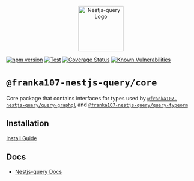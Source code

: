 <p align="center">
  <a href="https://doug-martin.github.io/nestjs-query" target="blank"><img src="https://doug-martin.github.io/nestjs-query/img/logo.svg" width="120" alt="Nestjs-query Logo" /></a>
</p>

[![npm version](https://img.shields.io/npm/v/@franka107-nestjs-query/core.svg)](https://www.npmjs.org/package/@franka107-nestjs-query/core)
[![Test](https://github.com/doug-martin/nestjs-query/workflows/Test/badge.svg?branch=master)](https://github.com/doug-martin/nestjs-query/actions?query=workflow%3ATest+and+branch%3Amaster+)
[![Coverage Status](https://coveralls.io/repos/github/doug-martin/nestjs-query/badge.svg?branch=master)](https://coveralls.io/github/doug-martin/nestjs-query?branch=master)
[![Known Vulnerabilities](https://snyk.io/test/github/doug-martin/nestjs-query/badge.svg?targetFile=packages/core/package.json)](https://snyk.io/test/github/doug-martin/nestjs-query?targetFile=packages/core/package.json)

# `@franka107-nestjs-query/core`

Core package that contains interfaces for types used by [`@franka107-nestjs-query/query-graphql`](../query-graphql) and [`@franka107-nestjs-query/query-typeorm`](../query-typeorm)

## Installation

[Install Guide](https://doug-martin.github.io/nestjs-query/docs/introduction/install)

## Docs

- [Nestjs-query Docs](https://doug-martin.github.io/nestjs-query/docs/introduction/getting-started)
